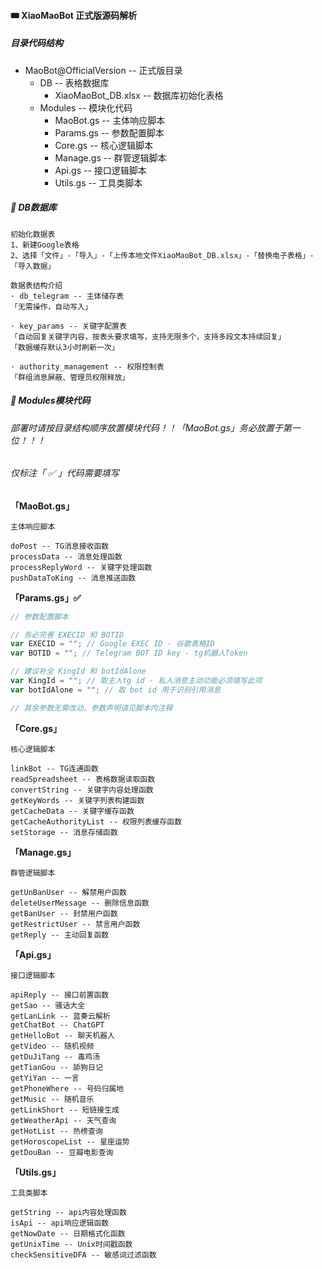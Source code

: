 #### 🎟 XiaoMaoBot 正式版源码解析



##### 目录代码结构

- MaoBot@OfficialVersion -- 正式版目录
  - DB -- 表格数据库
    - XiaoMaoBot_DB.xlsx -- 数据库初始化表格
  - Modules -- 模块化代码
    - MaoBot.gs -- 主体响应脚本
    - Params.gs -- 参数配置脚本
    - Core.gs -- 核心逻辑脚本
    - Manage.gs -- 群管逻辑脚本
    - Api.gs -- 接口逻辑脚本
    - Utils.gs -- 工具类脚本



##### 🌠 DB数据库

```text
初始化数据表
1、新建Google表格
2、选择「文件」-「导入」-「上传本地文件XiaoMaoBot_DB.xlsx」-「替换电子表格」-「导入数据」

数据表结构介绍
· db_telegram -- 主体储存表
「无需操作，自动写入」

· key_params -- 关键字配置表
「自动回复关键字内容，按表头要求填写，支持无限多个，支持多段文本持续回复」
「数据缓存默认3小时刷新一次」

· authority_management -- 权限控制表
「群组消息屏蔽、管理员权限释放」
```



##### 🎇 Modules模块代码

###### 部署时请按目录结构顺序放置模块代码！！「MaoBot.gs」务必放置于第一位！！！

###### 仅标注「 ✅ 」代码需要填写



**「MaoBot.gs」**

```text
主体响应脚本

doPost -- TG消息接收函数
processData -- 消息处理函数
processReplyWord -- 关键字处理函数
pushDataToKing -- 消息推送函数
```



**「Params.gs」✅**

```javascript
// 参数配置脚本

// 务必完善 EXECID 和 BOTID
var EXECID = ""; // Google EXEC ID - 谷歌表格ID
var BOTID = ""; // Telegram BOT ID key - tg机器人Token

// 建议补全 KingId 和 botIdAlone
var KingId = ""; // 取主人tg id - 私人消息主动功能必须填写此项
var botIdAlone = ""; // 取 bot id 用于识别引用消息

// 其余参数无需改动，参数声明请见脚本内注释
```



**「Core.gs」**

```text
核心逻辑脚本

linkBot -- TG连通函数
readSpreadsheet -- 表格数据读取函数
convertString -- 关键字内容处理函数
getKeyWords -- 关键字列表构建函数
getCacheData -- 关键字缓存函数
getCacheAuthorityList -- 权限列表缓存函数
setStorage -- 消息存储函数
```



**「Manage.gs」**

```text
群管逻辑脚本

getUnBanUser -- 解禁用户函数
deleteUserMessage -- 删除信息函数
getBanUser -- 封禁用户函数
getRestrictUser -- 禁言用户函数
getReply -- 主动回复函数
```



**「Api.gs」**

```text
接口逻辑脚本

apiReply -- 接口前置函数
getSao -- 骚话大全
getLanLink -- 蓝奏云解析
getChatBot -- ChatGPT
getHelloBot -- 聊天机器人
getVideo -- 随机视频
getDuJiTang -- 毒鸡汤
getTianGou -- 舔狗日记
getYiYan -- 一言
getPhoneWhere -- 号码归属地
getMusic -- 随机音乐
getLinkShort -- 短链接生成
getWeatherApi -- 天气查询
getHotList -- 热榜查询
getHoroscopeList -- 星座运势
getDouBan -- 豆瓣电影查询
```





**「Utils.gs」**

```text
工具类脚本

getString -- api内容处理函数
isApi -- api响应逻辑函数
getNowDate -- 日期格式化函数
getUnixTime -- Unix时间戳函数
checkSensitiveDFA -- 敏感词过滤函数
```

